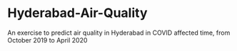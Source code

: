 # Hyderabad-Air-Quality
An exercise to predict air quality in Hyderabad in COVID affected time, from October 2019 to April 2020
